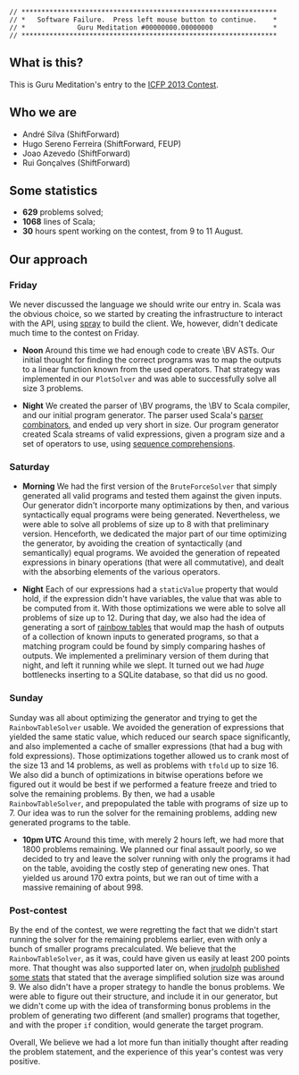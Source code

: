```
// ****************************************************************
// *   Software Failure.  Press left mouse button to continue.    *
// *             Guru Meditation #00000000.00000000               *
// ****************************************************************
```

## What is this?

This is Guru Meditation's entry to the
[ICFP 2013 Contest](http://icfpc2013.cloudapp.net/).

## Who we are

* André Silva (ShiftForward)
* Hugo Sereno Ferreira (ShiftForward, FEUP)
* Joao Azevedo (ShiftForward)
* Rui Gonçalves (ShiftForward)

## Some statistics

* **629** problems solved;
* **1068** lines of Scala;
* **30** hours spent working on the contest, from 9 to 11 August.

## Our approach

### Friday

We never discussed the language we should write our entry in. Scala was the
obvious choice, so we started by creating the infrastructure to interact with
the API, using [spray][spray.io] to build the client. We, however, didn't
dedicate much time to the contest on Friday. 

 * **Noon** Around this time we had enough code to create \BV ASTs. Our initial thought for finding the correct programs
was to map the outputs to a linear function known from the used operators. That
strategy was implemented in our `PlotSolver` and was able to successfully solve
all size 3 problems. 

 * **Night** We created the parser of \BV programs, the
\BV to Scala compiler, and our initial program generator. The parser used
Scala's [parser combinators][par-comb], and ended up very short in size. Our
program generator created Scala streams of valid expressions, given a program
size and a set of operators to use, using [sequence comprehensions][seq-comp].

### Saturday

 * **Morning** We had the first version of the `BruteForceSolver` that
simply generated all valid programs and tested them against the given
inputs. Our generator didn't incorporte many optimizations by then, and various
syntactically equal programs were being generated. Nevertheless, we were able to
solve all problems of size up to 8 with that preliminary version. Henceforth, we dedicated
the major part of our time optimizing the
generator, by avoiding the creation of syntactically (and semantically) equal
programs. We avoided the generation of repeated expressions in binary operations
(that were all commutative), and dealt with the absorbing elements of the
various operators. 

 * **Night** Each of our expressions had a
`staticValue` property that would hold, if the expression didn't have variables,
the value that was able to be computed from it. With those optimizations we were 
able to solve all problems of size up to 12. During that day, we also had the idea 
of generating a sort of [rainbow tables][rainbow] that would map the hash of 
outputs of a collection of known inputs to generated programs, so that a matching
program could be found by simply comparing hashes of outputs. We implemented a
preliminary version of them during that night, and left it running while we slept. It
turned out we had *huge* bottlenecks inserting to a SQLite database, so that did 
us no good.

### Sunday

Sunday was all about optimizing the generator and trying to get the
`RainbowTableSolver` usable. We avoided the generation of expressions that
yielded the same static value, which reduced our search space significantly, and
also implemented a cache of smaller expressions (that had a bug with fold
expressions). Those optimizations together allowed us to crank most of the size
13 and 14 problems, as well as problems with `tfold` up to size 16. We also did
a bunch of optimizations in bitwise operations before we figured out it would be
best if we performed a feature freeze and tried to solve the remaining
problems. By then, we had a usable `RainbowTableSolver`, and prepopulated the
table with programs of size up to 7. Our idea was to run the solver for the
remaining problems, adding new generated programs to the table. 

* **10pm UTC** Around this time, with merely 2 hours left, we had more that 1800 problems
remaining. We planned our final assault poorly, so we decided to try and leave
the solver running with only the programs it had on the table, avoiding the
costly step of generating new ones. That yielded us around 170 extra points, but
we ran out of time with a massive remaining of about 998.

### Post-contest

By the end of the contest, we were regretting the fact that we didn't start
running the solver for the remaining problems earlier, even with only a bunch of
smaller programs precalculated. We believe that the `RainbowTableSolver`, as it
was, could have given us easily at least 200 points more. That thought was also
supported later on, when [jrudolph][jrudolph]
[published some stats][jrudolph-pm] that stated that the average simplified
solution size was around 9. We also didn't have a proper strategy to handle the
bonus problems. We were able to figure out their structure, and include it in
our generator, but we didn't come up with the idea of transforming bonus
problems in the problem of generating two different (and smaller) programs that
together, and with the proper `if` condition, would generate the target program.

Overall, We believe we had a lot more fun than initially thought after reading
the problem statement, and the experience of this year's contest was very
positive.

[spray.io]: http://spray.io/
[seq-comp]: http://docs.scala-lang.org/tutorials/tour/sequence-comprehensions.html
[par-comb]: http://www.scala-lang.org/api/current/index.html#scala.util.parsing.combinator.Parsers
[rainbow]: http://en.wikipedia.org/wiki/Rainbow_table
[jrudolph]: http://github.com/jrudolph
[jrudolph-pm]: http://gist.github.com/jrudolph/83afde5c992bd94666c8
